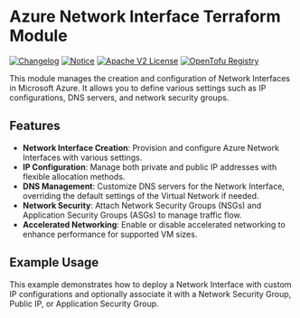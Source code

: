 # Azure Network Interface Terraform Module

[![Changelog](https://img.shields.io/badge/changelog-release-green.svg)](CHANGELOG.md) [![Notice](https://img.shields.io/badge/notice-copyright-blue.svg)](NOTICE) [![Apache V2 License](https://img.shields.io/badge/license-Apache%20V2-orange.svg)](LICENSE) [![OpenTofu Registry](https://img.shields.io/badge/opentofu-registry-yellow.svg)](https://search.opentofu.org/module/CloudAstro/network-interface/azurerm/)


This module manages the creation and configuration of Network Interfaces in Microsoft Azure. It allows you to define various settings such as IP configurations, DNS servers, and network security groups.

## Features

- **Network Interface Creation**: Provision and configure Azure Network Interfaces with various settings.
- **IP Configuration**: Manage both private and public IP addresses with flexible allocation methods.
- **DNS Management**: Customize DNS servers for the Network Interface, overriding the default settings of the Virtual Network if needed.
- **Network Security**: Attach Network Security Groups (NSGs) and Application Security Groups (ASGs) to manage traffic flow.
- **Accelerated Networking**: Enable or disable accelerated networking to enhance performance for supported VM sizes.

## Example Usage

This example demonstrates how to deploy a Network Interface with custom IP configurations and optionally associate it with a Network Security Group, Public IP, or Application Security Group.
